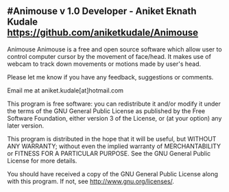 #Animouse v 1.0
Developer - Aniket Eknath Kudale
https://github.com/aniketkudale/Animouse
-----------------------------------------------------------------------

Animouse
Animouse is a free and open source software which allow user to control computer cursor by the movement of face/head. It makes use of webcam to track down movements or motions made by user's head.

Please let me know if you have any feedback, suggestions or comments. 

Email me at aniket.kudale[at]hotmail.com

This program is free software: you can redistribute it and/or modify
it under the terms of the GNU General Public License as published by
the Free Software Foundation, either version 3 of the License, or
(at your option) any later version.

This program is distributed in the hope that it will be useful,
but WITHOUT ANY WARRANTY; without even the implied warranty of
MERCHANTABILITY or FITNESS FOR A PARTICULAR PURPOSE.  See the
GNU General Public License for more details.

You should have received a copy of the GNU General Public License
along with this program.  If not, see <http://www.gnu.org/licenses/>.
